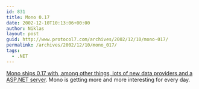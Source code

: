 ```yaml
---
id: 831
title: Mono 0.17
date: 2002-12-10T10:13:06+00:00
author: Niklas
layout: post
guid: http://www.protocol7.com/archives/2002/12/10/mono-017/
permalink: /archives/2002/12/10/mono_017/
tags:
  - .NET
---
```

<div class='microid-8a745892e1d47a7e49260e0ce69d4129d11c3535'>
  <p>
    <a href="http://www.go-mono.com/index.html#Dec9th,2002:Mono0.17hasbeenreleased">Mono ships 0.17 with, among other things, lots of new data providers and a ASP.NET server</a>. Mono is getting more and more interesting for every day.
  </p>
</div>